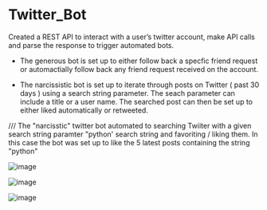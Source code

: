 # Twitter_Bot

Created a REST API to interact with a user’s twitter account, make API calls and parse the response to trigger automated bots.

  * The generous bot is set up to either follow back a specfic friend request or automactially
    follow back any friend request received on the account.
    
  * The narcissistic bot is set up to iterate through posts on Twitter ( past 30 days ) using a search string parameter. 
    The seach parameter can include a title or a user name. The searched post can then be set up to either liked automatically or retweeted. 
    
    
 
/// The "narcisstic" twitter bot automated to searching Twiiter with a given search string paramter "python' search string and favoriting / liking them. In this case the bot was set up to like the 5 latest posts containing the string "python"

![image](https://user-images.githubusercontent.com/89990638/161448012-ed98d3f0-a0e8-45de-a269-38537c2d87ec.png)

![image](https://user-images.githubusercontent.com/89990638/161448046-a5278d12-900c-441c-8aa8-b160d6071135.png)

![image](https://user-images.githubusercontent.com/89990638/161448181-0ef1ad9b-0ae1-4260-af99-635c73c969c7.png)
